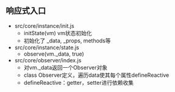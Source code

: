 ## 响应式入口
* src/core/instance/init.js
  * initState(vm) vm状态初始化
  * 初始化了 _data, _props, methods等
* src/core/instance/state.js
  * observe(vm._data, true)
* src/core/observer/index.js
  * 对vm._data返回一个Observer对象
  * class Observer定义，遍历data使其每个属性defineReactive
  * defineReactive：getter，setter进行依赖收集